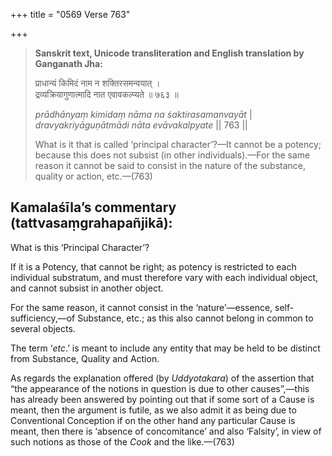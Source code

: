 +++
title = "0569 Verse 763"

+++
> **Sanskrit text, Unicode transliteration and English translation by Ganganath Jha:** 
>
> प्राधान्यं किमिदं नाम न शक्तिरसमन्वयात् ।  
> द्रव्यक्रियागुणात्मादि नात एवावकल्प्यते ॥ ७६३ ॥ 
>
> *prādhānyaṃ kimidaṃ nāma na śaktirasamanvayāt* \|  
> *dravyakriyāguṇātmādi nāta evāvakalpyate* \|\| 763 \|\| 
>
> What is it that is called ‘principal character’?—It cannot be a potency; because this does not subsist (in other individuals).—For the same reason it cannot be said to consist in the nature of the substance, quality or action, etc.—(763)



## Kamalaśīla’s commentary (tattvasaṃgrahapañjikā):

What is this ‘Principal Character’?

If it is a Potency, that cannot be right; as potency is restricted to each individual substratum, and must therefore vary with each individual object, and cannot subsist in another object.

For the same reason, it cannot consist in the ‘nature’—essence, self-sufficiency,—of Substance, etc.; as this also cannot belong in common to several objects.

The term ‘*etc*.’ is meant to include any entity that may be held to be distinct from Substance, Quality and Action.

As regards the explanation offered (by *Uddyotakara*) of the assertion that “the appearance of the notions in question is due to other causes”,—this has already been answered by pointing out that if some sort of a Cause is meant, then the argument is futile, as we also admit it as being due to Conventional Conception if on the other hand any particular Cause is meant, then there is ‘absence of concomitance’ and also ‘Falsity’, in view of such notions as those of the *Cook* and the like.—(763)



